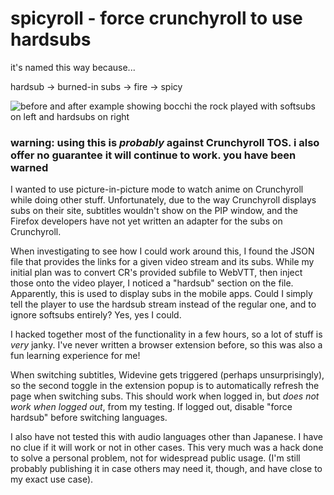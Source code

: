 # spicyroll - force crunchyroll to use hardsubs

it's named this way because...

hardsub -\> burned-in subs -\> fire -\> spicy

![before and after example showing bocchi the rock played with softsubs
on left and hardsubs on right](./img/example.png)

### warning: using this is _probably_ against Crunchyroll TOS. i also offer no guarantee it will continue to work. you have been warned

I wanted to use picture-in-picture mode to watch anime on Crunchyroll
while doing other stuff. Unfortunately, due to the way Crunchyroll
displays subs on their site, subtitles wouldn't show on the PIP window,
and the Firefox developers have not yet written an adapter for the subs
on Crunchyroll.

When investigating to see how I could work around this, I found the JSON
file that provides the links for a given video stream and its subs.
While my initial plan was to convert CR's provided subfile to WebVTT,
then inject those onto the video player, I noticed a "hardsub" section
on the file. Apparently, this is used to display subs in the mobile
apps. Could I simply tell the player to use the hardsub stream instead
of the regular one, and to ignore softsubs entirely? Yes, yes I could.

I hacked together most of the functionality in a few hours, so a lot of
stuff is _very_ janky. I've never written a browser extension before, so
this was also a fun learning experience for me!

When switching subtitles, Widevine gets triggered (perhaps
unsurprisingly), so the second toggle in the extension popup is to
automatically refresh the page when switching subs. This should work
when logged in, but _does not work when logged out_, from my testing. If
logged out, disable "force hardsub" before switching languages.

I also have not tested this with audio languages other than Japanese. I
have no clue if it will work or not in other cases. This very much was a
hack done to solve a personal problem, not for widespread public usage.
(I'm still probably publishing it in case others may need it, though,
and have close to my exact use case).
